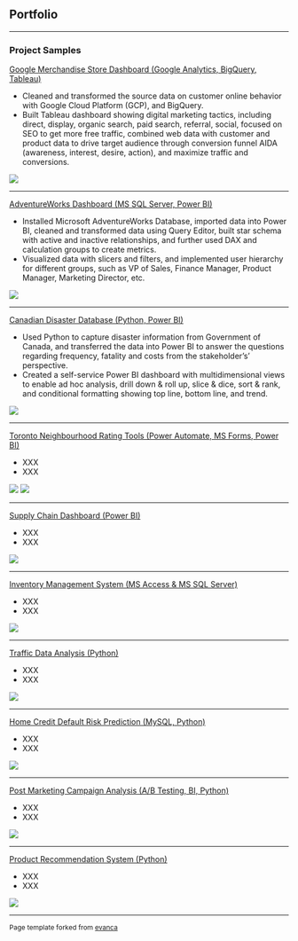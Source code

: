 ## Portfolio

---

### Project Samples

[Google Merchandise Store Dashboard (Google Analytics, BigQuery, Tableau)](https://public.tableau.com/app/profile/empfu/viz/GoogleMerchandiseStoreDashboard_16651030161410/GoogleAnalyticsDashboard)
- Cleaned and transformed the source data on customer online behavior with Google Cloud Platform (GCP), and BigQuery.
- Built Tableau dashboard showing digital marketing tactics, including direct, display, organic search, paid search, referral, social, focused on SEO to get more free traffic, combined web data with customer and product data to drive target audience through conversion funnel AIDA (awareness, interest, desire, action), and maximize traffic and conversions.


<img src="images/GMS Dashboard.png?raw=true"/>

---
[AdventureWorks Dashboard (MS SQL Server, Power BI)](https://github.com/empfudata/Projects/tree/main/Power%20BI%20-%20Adventure%20Works)
- Installed Microsoft AdventureWorks Database, imported data into Power BI, cleaned and transformed data using Query Editor, built star schema with active and inactive relationships, and further used DAX and calculation groups to create metrics.
- Visualized data with slicers and filters, and implemented user hierarchy for different groups, such as VP of Sales, Finance Manager, Product Manager, Marketing Director, etc.


<img src="images/AW Dashboard.png?raw=true"/>

---
[Canadian Disaster Database (Python, Power BI)](https://github.com/empfudata/Projects/tree/main/Power%20BI%20-%20Canada%20Disaster%20Database)
- Used Python to capture disaster information from Government of Canada, and transferred the data into Power BI to answer the questions regarding frequency, fatality and costs from the stakeholder’s’ perspective.
-	Created a self-service Power BI dashboard with multidimensional views to enable ad hoc analysis, drill down & roll up, slice & dice, sort & rank, and conditional formatting showing top line, bottom line, and trend.


<img src="images/CDD Dashboard.png?raw=true"/>

---
[Toronto Neighbourhood Rating Tools (Power Automate, MS Forms, Power BI)](https://github.com/empfudata/Projects/tree/main/Power%20BI%20-%20Toronto%20Neighbourhood%20Rating%20Tools)
-	XXX
- XXX


<img src="images/Rating Tool 1.png?raw=true"/>
<img src="images/Rating Tool 2.png?raw=true"/>


---
[Supply Chain Dashboard (Power BI)](https://github.com/empfudata/Projects/tree/main/Power%20BI%20-%20Supply%20Chain%20Dashboard)
-	XXX
-	XXX


<img src="images/Supply Chain Dashboard.png?raw=true"/>


---
[Inventory Management System (MS Access & MS SQL Server)](https://github.com/empfudata/Projects/tree/main/Access%20-%20Inventory%20Management%20System)
-	XXX
-	XXX


<img src="images/CDD Dashboard.png?raw=true"/>

---
[Traffic Data Analysis (Python)](https://github.com/empfudata/Projects/tree/main/Python%20-%20Traffic%20Data%20Analysis)
-	XXX
- XXX


<img src="images/CDD Dashboard.png?raw=true"/>

---
[Home Credit Default Risk Prediction (MySQL, Python)](https://github.com/empfudata/Projects/tree/main/Python%20-%20Home%20Credit%20Default%20Risk%20Prediction%20)
-	XXX
- XXX


<img src="images/CDD Dashboard.png?raw=true"/>

---
[Post Marketing Campaign Analysis (A/B Testing, BI, Python)](https://github.com/empfudata/Projects/tree/main/Python%20-%20Post%20Campaign%20Analytics)
-	XXX
- XXX


<img src="images/CDD Dashboard.png?raw=true"/>

---
[Product Recommendation System (Python)](https://github.com/empfudata/Projects/tree/main/Python%20-%20Product%20Recommendation%20System)
-	XXX
- XXX


<img src="images/CDD Dashboard.png?raw=true"/>

---
<p style="font-size:12px">Page template forked from <a href="https://github.com/evanca/quick-portfolio">evanca</a></p>
<!-- Remove above link if you don't want to attibute -->
